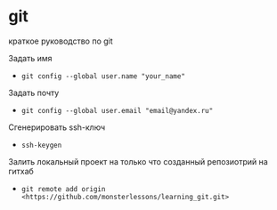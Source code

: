 # git
краткое руководство по git

Задать имя
- `git config --global user.name "your_name"`

Задать почту
- `git config --global user.email "email@yandex.ru"`


Сгенерировать ssh-ключ
- `ssh-keygen`

Залить локальный проект на только что созданный репозиотрий на гитхаб
- `git remote add origin <https://github.com/monsterlessons/learning_git.git>`
